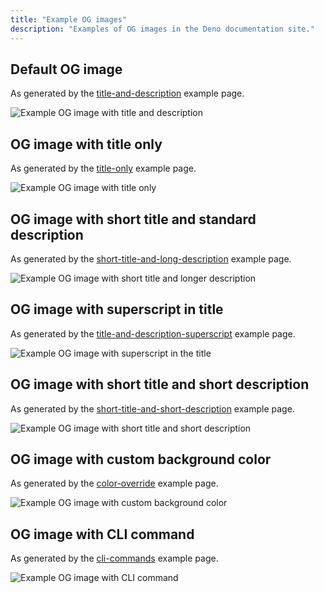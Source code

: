 ```yaml
---
title: "Example OG images"
description: "Examples of OG images in the Deno documentation site."
---
```


## Default OG image

As generated by the
[title-and-description](/styleguide/og/title-and-description/) example page.

<img src="/styleguide/og/title-and-description/index.png" alt="Example OG image with title and description" />

## OG image with title only

As generated by the [title-only](/styleguide/og/title-only/) example page.

<img src="/styleguide/og/title-only/index.png" alt="Example OG image with title only" />

## OG image with short title and standard description

As generated by the
[short-title-and-long-description](/styleguide/og/short-title-and-long-description/)
example page.

<img src="/styleguide/og/short-title-and-long-description/index.png" alt="Example OG image with short title and longer description" />

## OG image with superscript in title

As generated by the
[title-and-description-superscript](/styleguide/og/title-and-description-superscript/)
example page.

<img src="/styleguide/og/title-and-description-superscript/index.png" alt="Example OG image with superscript in the title" />

## OG image with short title and short description

As generated by the
[short-title-and-short-description](/styleguide/og/short-title-and-short-description/)
example page.

<img src="/styleguide/og/short-title-and-short-description/index.png" alt="Example OG image with short title and short description" />

## OG image with custom background color

As generated by the [color-override](/styleguide/og/color-override/) example
page.

<img src="/styleguide/og/color-override/index.png" alt="Example OG image with custom background color" />

## OG image with CLI command

As generated by the [cli-commands](/styleguide/og/cli-commands/) example page.

<img src="/styleguide/og/cli-commands/index.png" alt="Example OG image with CLI command" />
